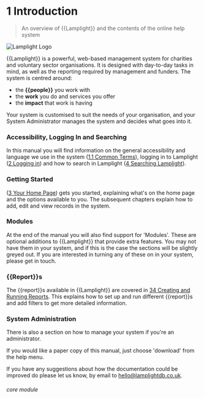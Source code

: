 # 1 Introduction

> An overview of {{Lamplight}} and the contents of the online help system



![Lamplight Logo](1.0.0a.png)

{{Lamplight}} is a powerful, web-based management system for charities and voluntary sector organisations. It is designed with day-to-day tasks in mind, as well as the reporting required by management and funders. The system is centred around:

- the **{{people}}** you work with
- the **work** you do and services you offer 
- the **impact** that work is having

Your system is customised to suit the needs of your organisation, and your System Administrator manages the system and decides what goes into it.

### Accessibility, Logging In and Searching
In this manual you will find information on the general accessibility and language we use in the system ([1.1 Common Terms](/help/index/p/1.1)), logging in to Lamplight ([2 Logging in](/help/index/p/2)) and how to search in Lamplight ([4 Searching Lamplight](/help/index/p/4)).

### Getting Started
([3 Your Home Page](/help/index/p/3)) gets you started, explaining what's on the home page and the options available to you. The subsequent chapters explain how to add, edit and view records in the system. 

### Modules
At the end of the manual you will also find support for 'Modules'. These are optional additions to {{Lamplight}} that provide extra features. You may not have them in your system, and if this is the case the sections will be slightly greyed out. If you are interested in turning any of these on in your system, please get in touch. 

### {{Report}}s
The {{report}}s available in {{Lamplight}} are covered in [34 Creating and Running Reports](/help/index/p/34). This explains how to set up and run different {{report}}s and add filters to get more detailed information. 

### System Administration
There is also a section on how to manage your system if you're an administrator.

If you would like a paper copy of this manual, just choose 'download' from the help menu.

If you have any suggestions about how the documentation could be improved do please let us know, by email to <a href="mailto:hello@lamplightdb.co.uk">hello@lamplightdb.co.uk</a>.

###### core module
